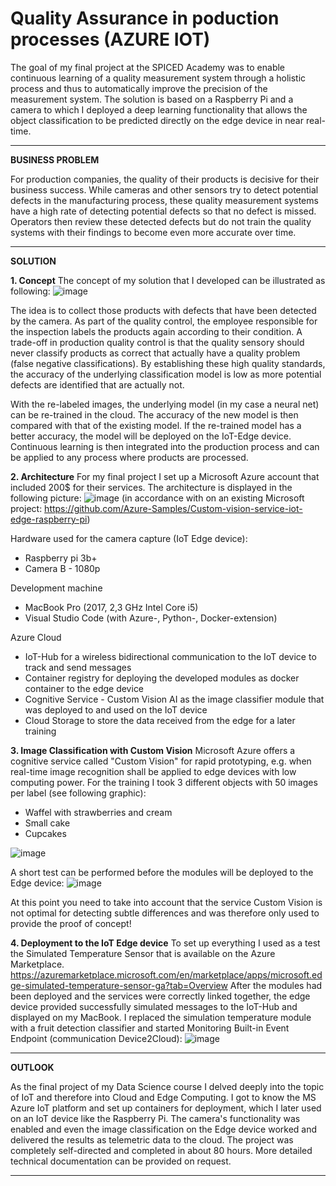 # Quality Assurance in poduction processes (AZURE IOT)


The goal of my final project at the SPICED Academy was to enable continuous learning of a quality measurement system through a holistic process and thus to automatically improve the precision of the measurement system. The solution is based on a Raspberry Pi and a camera to which I deployed a deep learning functionality that allows the object classification to be predicted directly on the edge device in near real-time.

-----

**BUSINESS PROBLEM**

For production companies, the quality of their products is decisive for their business success. While cameras and other sensors try to detect potential defects in the manufacturing process, these quality measurement systems have a high rate of detecting potential defects so that no defect is missed. Operators then review these detected defects but do not train the quality systems with their findings to become even more accurate over time.

------

**SOLUTION**

**1. Concept**
The concept of my solution that I developed can be illustrated as following:
![image](https://user-images.githubusercontent.com/48921737/61647137-fbc73680-acac-11e9-91c0-01f9a2fe8d70.png)

The idea is to collect those products with defects that have been detected by the camera. As part of the quality control, the employee responsible for the inspection labels the products again according to their condition. A trade-off in production quality control is that the quality sensory should never classify products as correct that actually have a quality problem (false negative classifications). By establishing these high quality standards, the accuracy of the underlying classification model is low as more potential defects are identified that are actually not. 

With the re-labeled images, the underlying model (in my case a neural net) can be re-trained in the cloud. The accuracy of the new model is then compared with that of the existing model. If the re-trained model has a better accuracy, the model will be deployed on the IoT-Edge device. Continuous learning is then integrated into the production process and can be applied to any process where products are processed.

**2. Architecture**
For my final project I set up a Microsoft Azure account that included 200$ for their services. The architecture is displayed in the following picture: 
![image](https://user-images.githubusercontent.com/48921737/61646886-65931080-acac-11e9-8e55-5637252b1c9d.png)
(in accordance with on an existing Microsoft project: https://github.com/Azure-Samples/Custom-vision-service-iot-edge-raspberry-pi)

Hardware used for the camera capture (IoT Edge device):
* Raspberry pi 3b+
* Camera B - 1080p

Development machine
* MacBook Pro (2017, 2,3 GHz Intel Core i5)
* Visual Studio Code (with Azure-, Python-, Docker-extension)

Azure Cloud
* IoT-Hub for a wireless bidirectional communication to the IoT device to track and send messages 
* Container registry for deploying the developed modules as docker container to the edge device
* Cognitive Service - Custom Vision AI as the image classifier module that was deployed to and used on the IoT device 
* Cloud Storage to store the data received from the edge for a later training

**3. Image Classification with Custom Vision**
Microsoft Azure offers a cognitive service called "Custom Vision" for rapid prototyping, e.g. when real-time image recognition shall be applied to edge devices with low computing power. For the training I took 3 different objects with 50 images per label (see following graphic):
* Waffel with strawberries and cream
* Small cake
* Cupcakes

![image](https://user-images.githubusercontent.com/48921737/61647306-5b254680-acad-11e9-8c98-322d4c38cb9a.png)

A short test can be performed before the modules will be deployed to the Edge device:
![image](https://user-images.githubusercontent.com/48921737/61647343-6e381680-acad-11e9-90c7-a6f4583b6a1a.png)

At this point you need to take into account that the service Custom Vision is not optimal for detecting subtle differences and was therefore only used to provide the proof of concept!


**4. Deployment to the IoT Edge device**
To set up everything I used as a test the Simulated Temperature Sensor that is available on the Azure Marketplace.
https://azuremarketplace.microsoft.com/en/marketplace/apps/microsoft.edge-simulated-temperature-sensor-ga?tab=Overview
After the modules had been deployed and the services were correctly linked together, the edge device provided successfully simulated messages to the IoT-Hub and displayed on my MacBook. I replaced the simulation temperature module with a fruit detection classifier and started Monitoring Built-in Event Endpoint (communication Device2Cloud):
![image](https://user-images.githubusercontent.com/48921737/61647485-b820fc80-acad-11e9-8f19-c57d66d92160.png)

-----

**OUTLOOK**

As the final project of my Data Science course I delved deeply into the topic of IoT and therefore into Cloud and Edge Computing. I got to know the MS Azure IoT platform and set up containers for deployment, which I later used on an IoT device like the Raspberry Pi. The camera's functionality was enabled and even the image classification on the Edge device worked and delivered the results as telemetric data to the cloud. The project was completely self-directed and completed in about 80 hours. More detailed technical documentation can be provided on request.

-----
